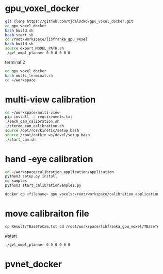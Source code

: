 # gpu_voxel_docker
```bash
git clone https://github.com/tjdalsckd/gpu_voxel_docker.git
cd gpu_voxel_docker
bash build.sh
bash start.sh
cd /root/workspace/libfranka_gpu_voxel
bash build.sh
source export_MODEL_PATH.sh
./gvl_ompl_planner 0 0 0 0 0 0

```
terminal 2
```bash
cd gpu_voxel_docker
bash multi_terminal.sh 
cd ~/workspace
```


# multi-view calibration
```bash
cd ~/workspace/multi-view
pip install -r requirements.txt
./each_cam_calibration.sh
./stereo_cam_calibration.sh
source /opt/ros/kinetic/setup.bash
source /root/catkin_ws/devel/setup.bash
./start_cam.sh
```

# hand -eye calibration
```bash
cd ~/workspace/calibration_application/application
python3 setup.py install
cd samples
python3 start_calibrationSample1.py

docker cp <filename> gpu_voxels:/root/workspace/calibration_application/application/samples
```

# move calibraiton file
```bash
cp Result/TBaseToCam.txt cd /root/workspace/libfranka_gpu_voxel/TBaseToCamera.txt
```
#start 
```bash
./gvl_ompl_planner 0 0 0 0 0 0
```
# pvnet_docker
